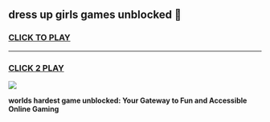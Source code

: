 
## dress up girls games unblocked 👋
<h3>
<a href="https://premium.freeplayer.one?title=dress_up_girls_games_unblocked&ref=13F">CLICK TO PLAY</a></h3>
<hr>

<h3>
<a href="https://premium.freeplayer.one?title=dress_up_girls_games_unblocked&ref=13F">CLICK 2 PLAY</a>
  
</h3>

<a href="https://premium.freeplayer.one?title=dress_up_girls_games_unblocked&ref=12F/"><img src="https://clearcache.store/games.png"></a>


**worlds hardest game unblocked: Your Gateway to Fun and Accessible Online Gaming**
